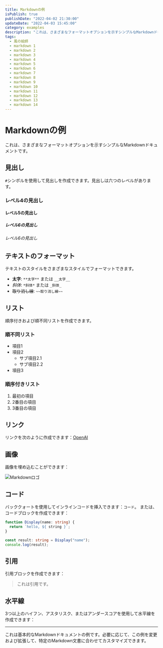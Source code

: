 ```yaml
---
title: Markdownの例
isPublish: true
publishDate: "2022-04-02 21:30:00"
updateDate: "2022-04-03 15:45:00"
category: examples
description: "これは、さまざまなフォーマットオプションを示すシンプルなMarkdownドキュメントです。"
tags:
  - 風の絵師
  - markdown 1
  - markdown 2
  - markdown 3
  - markdown 4
  - markdown 5
  - markdown 6
  - markdown 7
  - markdown 8
  - markdown 9
  - markdown 10
  - markdown 11
  - markdown 12
  - markdown 13
  - markdown 14
---
```


# Markdownの例

これは、さまざまなフォーマットオプションを示すシンプルなMarkdownドキュメントです。

## 見出し

`#`シンボルを使用して見出しを作成できます。見出しは六つのレベルがあります。

### レベル4の見出し

#### レベル5の見出し

##### レベル6の見出し

###### レベル6の見出し

## テキストのフォーマット

テキストのスタイルをさまざまなスタイルでフォーマットできます。

- **太字**: `**太字**` または `__太字__`
- *斜体*: `*斜体*` または `_斜体_`
- ~~取り消し線~~: `~~取り消し線~~`

## リスト

順序付きおよび順不同リストを作成できます。

### 順不同リスト

- 項目1
- 項目2
  - サブ項目2.1
  - サブ項目2.2
- 項目3

### 順序付きリスト

1. 最初の項目
2. 2番目の項目
3. 3番目の項目

## リンク

リンクを次のように作成できます：[OpenAI](https://www.openai.com/)

## 画像

画像を埋め込むことができます：

![Markdownロゴ](https://markdown-here.com/img/icon256.png)

## コード

バッククォートを使用してインラインコードを挿入できます：`コード`。
または、コードブロックを作成できます：

```ts
function Display(name: string) {
  return `hello, ${ string }`;
}

const result: string = Display("name");
console.log(result);
```

## 引用

引用ブロックを作成できます：

> これは引用です。

## 水平線

3つ以上のハイフン、アスタリスク、またはアンダースコアを使用して水平線を作成できます：

---

これは基本的なMarkdownドキュメントの例です。必要に応じて、この例を変更および拡張して、特定のMarkdown文書に合わせてカスタマイズできます。
